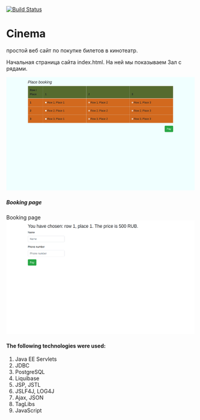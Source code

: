 [![Build Status](https://travis-ci.org/Sekator778/Cinema.svg?branch=master)](https://travis-ci.org/Sekator778/Cinema)
# Cinema
<p>
простой веб сайт по покупкe билетов в кинотеатр.</p>

<div>
<p>Начальная страница сайта index.html. 
На ней мы показываем Зал c рядами.</p>
<img src="https://github.com/Sekator778/Cinema/blob/master/src/main/resources/img/start.png" width="500px" height="300px">

</div>

<h5>Booking page</h5>

<div>
Booking page
<img src="https://github.com/Sekator778/Cinema/blob/master/src/main/resources/img/booking.png" width="500px" height="300px">
</div>



<h4>The following technologies were used:</h4>


<ol>
<li> Java EE Servlets </li>
<li> JDBC </li>
<li> PostgreSQL </li>
<li> Liquibase </li>
<li> JSP, JSTL </li>
<li> JSLF4J, LOG4J </li>
<li> Ajax, JSON </li>
<li> TagLibs </li>
<li> JavaScript </li>
</ol>

